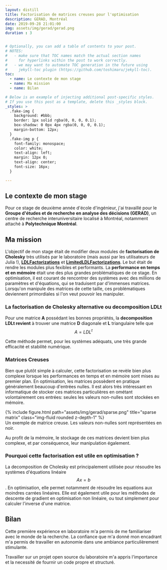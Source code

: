 ```yaml
---
layout: distill
title: Factorisation de matrices creuses pour l'optimisation
description: GERAD, Montréal
date: 2019-09-28 21:01:00
img: assets/img/gerad/gerad.png
duration : 3


# Optionally, you can add a table of contents to your post.
# NOTES:
#   - make sure that TOC names match the actual section names
#     for hyperlinks within the post to work correctly.
#   - we may want to automate TOC generation in the future using
#     jekyll-toc plugin (https://github.com/toshimaru/jekyll-toc).
toc:
  - name: Le contexte de mon stage
  - name: Ma mission
  - name: Bilan

# Below is an example of injecting additional post-specific styles.
# If you use this post as a template, delete this _styles block.
_styles: >
  .fake-img {
    background: #bbb;
    border: 1px solid rgba(0, 0, 0, 0.1);
    box-shadow: 0 0px 4px rgba(0, 0, 0, 0.1);
    margin-bottom: 12px;
  }
  .fake-img p {
    font-family: monospace;
    color: white;
    text-align: left;
    margin: 12px 0;
    text-align: center;
    font-size: 16px;
  }

---
```


## Le contexte de mon stage

Pour ce stage de deuxième année d'école d'ingénieur, j'ai travaillé pour le **Groupe d'études et de recherche en analyse des décisions (GERAD)**, un centre de recherche interuniversitaire localisé à Montréal, notamment attaché à **Polytechnique Montréal**.




## Ma mission

L'objectif de mon stage était de modifier deux modules de **factorisation de Cholesky** très utilisés par le laboratoire (mais aussi par les utilisateurs de Julia !), [**LDLFactorizations**](https://github.com/JuliaSmoothOptimizers/LimitedLDLFactorizations.jl) et [**LimitedLDLFactorizations**](https://github.com/JuliaSmoothOptimizers/LimitedLDLFactorizations.jl). Le but était de rendre les modules plus fexibles et performants.
La **performance en temps et en mémoire** était une des plus grandes problématiques de ce stage. En optimisation, il est courant de rencontrer des systèmes avec des millions de paramètres et d'équations, qui se traduisent par d'immenses matrices. Lorsqu'on manipule des matrices de cette taille, ces problématiques deviennent primordiales si l'on veut pouvoir les manipuler.

### La factorisation de Cholesky alternative ou decomposition LDLt

Pour une matrice **A** possédant les bonnes propriétés, la **decomposition LDLt revient** à trouver une matrice **D** diagonale et **L** triangulaire telle que $$ A = L D L^t $$

Cette méthode permet, pour les systèmes adéquats, une très grande efficacité et stabilité numérique.

### Matrices Creuses

Bien que plutôt simple à calculer, cette factorisation se revèle bien plus complexe lorsque les performances en temps et en mémoire sont mises au premier plan. En optimisation, les matrices possèdent en pratique généralement beaucoup d'entrées nulles.
Il est alors très intéressant en informatique de stocker ces matrices particulières en ométant volontairement ces entrées: seules les valeurs non-nulles sont stockées en mémoire.

<div class="row">
    <div class="col-sm mt-3 mt-md-0">
        {% include figure.html path="assets/img/gerad/sparse.png" title="sparse matrix" class="img-fluid rounded z-depth-1" %}
    </div>
</div>
<div class="caption">
    Un exemple de matrice creuse. Les valeurs non-nulles sont représentées en noir.
</div>



Au profit de la mémoire, le stockage de ces matrices devient bien plus complexe, et par conséquence, leur manipulation également.



### Pourquoi cette factorisation est utile en optimisation ?

La decomposition de Cholesky est principalement utilisée pour résoudre les systèmes d'équations linéaire $$Ax=b$$.
En optimisation, elle permet notamment de résoudre les equations aux moindres carrées linéaires. Elle est également utile pour les méthodes de descente de gradient en optimisation non linéaire, ou tout simplement pour calculer l'inverse d'une matrice.

## Bilan

Cette première expérience en laboratoire m'a permis de me familiariser avec le monde de la recherche. La confiance que m'a donné mon encadrant m'a permis de travailler en autonomie dans une ambiance particulièrement stimulante. 

Travailler sur un projet open source du laboratoire m'a appris l'importance et la necessité de fournir un code propre et structuré.


<br/><br/>
